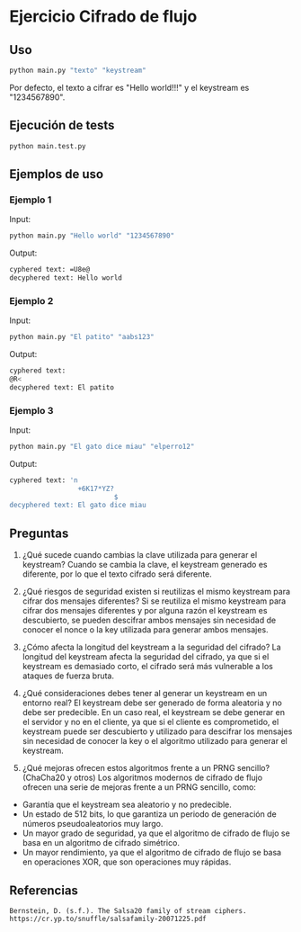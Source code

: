 # Ejercicio Cifrado de flujo

## Uso

```bash
python main.py "texto" "keystream"
```
Por defecto, el texto a cifrar es "Hello world!!!" y el keystream es "1234567890".

## Ejecución de tests

```bash
python main.test.py
```

## Ejemplos de uso

### Ejemplo 1

Input:
```bash
python main.py "Hello world" "1234567890"                        
```
Output:
```bash
cyphered text: =U8e@
decyphered text: Hello world
```

### Ejemplo 2

Input:
```bash
python main.py "El patito" "aabs123"   
```
Output:
```bash
cyphered text: 
@R< 
decyphered text: El patito
```

### Ejemplo 3

Input:
```bash
python main.py "El gato dice miau" "elperro12"   
```
Output:
```bash
cyphered text: 'n
                 +6K17*YZ?
                          $
decyphered text: El gato dice miau
```





## Preguntas

1. ¿Qué sucede cuando cambias la clave utilizada para generar el keystream?
Cuando se cambia la clave, el keystream generado es diferente, por lo que el texto cifrado será diferente.

2. ¿Qué riesgos de seguridad existen si reutilizas el mismo keystream para cifrar dos mensajes diferentes?
Si se reutiliza el mismo keystream para cifrar dos mensajes diferentes y por alguna razón el keystream es descubierto, se pueden descifrar ambos mensajes sin necesidad de conocer el nonce o la key utilizada para generar ambos mensajes.

3. ¿Cómo afecta la longitud del keystream a la seguridad del cifrado?
La longitud del keystream afecta la seguridad del cifrado, ya que si el keystream es demasiado corto, el cifrado será más vulnerable a los ataques de fuerza bruta.

4. ¿Qué consideraciones debes tener al generar un keystream en un entorno real?
El keystream debe ser generado de forma aleatoria y no debe ser predecible. En un caso real, el keystream se debe generar en el servidor y no en el cliente, ya que si el cliente es comprometido, el keystream puede ser descubierto y utilizado para descifrar los mensajes sin necesidad de conocer la key o el algoritmo utilizado para generar el keystream.

5. ¿Qué mejoras ofrecen estos algoritmos frente a un PRNG sencillo? (ChaCha20 y otros)
Los algoritmos modernos de cifrado de flujo ofrecen una serie de mejoras frente a un PRNG sencillo, como:
- Garantía que el keystream sea aleatorio y no predecible.
- Un estado de 512 bits, lo que garantiza un periodo de generación de números pseudoaleatorios muy largo.
- Un mayor grado de seguridad, ya que el algoritmo de cifrado de flujo se basa en un algoritmo de cifrado simétrico.
- Un mayor rendimiento, ya que el algoritmo de cifrado de flujo se basa en operaciones XOR, que son operaciones muy rápidas.

## Referencias

```
Bernstein, D. (s.f.). The Salsa20 family of stream ciphers. https://cr.yp.to/snuffle/salsafamily-20071225.pdf
```
